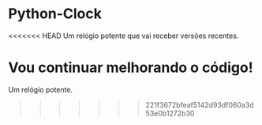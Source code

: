 # Python-Clock
<<<<<<< HEAD
 Um relógio potente que vai receber versões recentes.

 Vou continuar melhorando o código!
=======
 Um relógio potente.
>>>>>>> 221f3672bfeaf5142d93df060a3d53e0b1272b30
